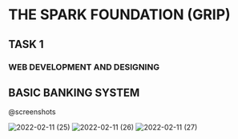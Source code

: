 # THE SPARK FOUNDATION (GRIP)

## TASK 1 
 ### WEB DEVELOPMENT AND DESIGNING

## BASIC BANKING SYSTEM

@screenshots

![2022-02-11 (25)](https://user-images.githubusercontent.com/71519354/153558942-eab314b7-c720-4b9e-b32b-1e59d34ec53b.png)
![2022-02-11 (26)](https://user-images.githubusercontent.com/71519354/153558943-1913bfdb-a42d-4d4d-b573-dffe1aac6e98.png)
![2022-02-11 (27)](https://user-images.githubusercontent.com/71519354/153558945-230f32a7-5ddd-4624-8324-05da339eeb0f.png)



